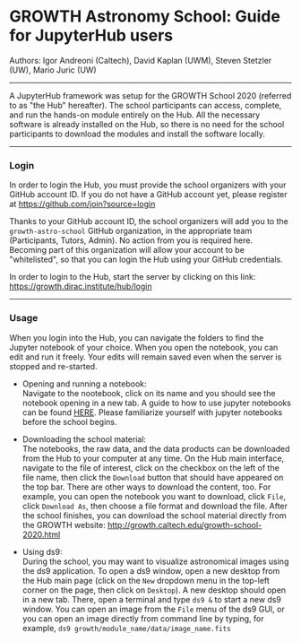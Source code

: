 # GROWTH Astronomy School: Guide for JupyterHub users

Authors: Igor Andreoni (Caltech), David Kaplan (UWM), Steven Stetzler (UW), Mario Juric (UW)

*********

A JupyterHub framework was setup for the GROWTH School 2020 (referred to as "the Hub" hereafter). The school participants can access, complete, and run the hands-on module entirely on the Hub. All the necessary software is already installed on the Hub, so there is no need for the school participants to download the modules and install the software locally.  

*********
### Login

In order to login the Hub, you must provide the school organizers with your GitHub account ID. If you do not have a GitHub account yet, please register at https://github.com/join?source=login

Thanks to your GitHub account ID, the school organizers will add you to the `growth-astro-school` GitHub organization, in the appropriate team (Participants, Tutors, Admin). No action from you is required here. Becoming part of this organization will allow your account to be "whitelisted", so that you can login the Hub using your GitHub credentials.

In order to login to the Hub, start the server by clicking on this link: https://growth.dirac.institute/hub/login


*********
### Usage

When you login into the Hub, you can navigate the folders to find the Jupyter notebook of your choice. When you open the notebook, you can edit and run it freely. Your edits will remain saved even when the server is stopped and re-started.

* Opening and running a notebook: <br>
Navigate to the nootebook, click on its name and you should see the notebook opening in a new tab. A guide to how to use jupyter notebooks can be found [HERE](https://jupyter.brynmawr.edu/services/public/dblank/Jupyter%20Notebook%20Users%20Manual.ipynb). Please familiarize yourself with jupyter notebooks before the school begins.

* Downloading the school material: <br>
The notebooks, the raw data, and the data products can be downloaded from the Hub to your computer at any time. On the Hub main interface, navigate to the file of interest, click on the checkbox on the left of the file name, then click the `Download` button that should have appeared on the top bar. There are other ways to download the content, too. For example, you can open the notebook you want to download, click `File`, click `Download As`, then choose a file format and download the file.  After the school finishes, you can download the school material directly from the GROWTH website: http://growth.caltech.edu/growth-school-2020.html

* Using ds9: <br>
During the school, you may want to visualize astronomical images using the ds9 application. To open a ds9 window, open a new desktop from the Hub main page (click on the `New` dropdown menu in the top-left corner on the page, then click on `Desktop`). A new desktop should open in a new tab. There, open a terminal and type `ds9 &` to start a new ds9 window. You can open an image from the `File` menu of the ds9 GUI, or you can open an image directly from command line by typing, for example, `ds9 growth/module_name/data/image_name.fits`
